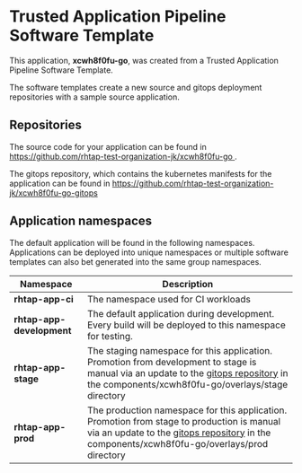 # Trusted Application Pipeline Software Template

This application, **xcwh8f0fu-go**, was created from a Trusted Application Pipeline Software Template.

The software templates create a new source and gitops deployment repositories with a sample source application. 

## Repositories

The source code for your application can be found in [https://github.com/rhtap-test-organization-jk/xcwh8f0fu-go ](https://github.com/rhtap-test-organization-jk/xcwh8f0fu-go ).
 
The gitops repository, which contains the kubernetes manifests for the application can be found in 
[https://github.com/rhtap-test-organization-jk/xcwh8f0fu-go-gitops ](https://github.com/rhtap-test-organization-jk/xcwh8f0fu-go-gitops ) 

## Application namespaces 

The default application will be found in the following namespaces. Applications can be deployed into unique namespaces or multiple software templates can also bet generated into the same group namespaces.  

|  Namespace   |  Description   |  
| -------- | -------- |
| **rhtap-app-ci** | The namespace used for CI workloads |
| **rhtap-app-development** | The default application during development. Every build will be deployed to this namespace for testing. |
| **rhtap-app-stage** | The staging namespace for this application. Promotion from development to stage is manual via an update to the [gitops repository](https://github.com/rhtap-test-organization-jk/xcwh8f0fu-go-gitops ) in the components/xcwh8f0fu-go/overlays/stage directory |
| **rhtap-app-prod** | The production namespace for this application. Promotion from stage to production is manual via an update to the [gitops repository](https://github.com/rhtap-test-organization-jk/xcwh8f0fu-go-gitops ) in the components/xcwh8f0fu-go/overlays/prod directory |